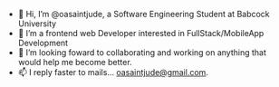 - 👋 Hi, I’m @oasaintjude, a Software Engineering Student at Babcock University
- 👀 I’m a frontend web Developer interested in FullStack/MobileApp Development
- 💞️ I’m looking foward to collaborating and working on anything that would help me become better.
- 📫 I reply faster to mails... oasaintjude@gmail.com.

<!---
oasaintjude/oasaintjude is a ✨ special ✨ repository because its `README.md` (this file) appears on your GitHub profile.
You can click the Preview link to take a look at your changes.
--->
